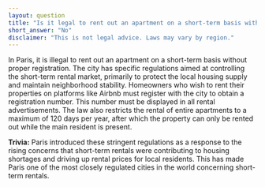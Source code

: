 ```yaml
---
layout: question
title: "Is it legal to rent out an apartment on a short-term basis without registration in Paris?"
short_answer: "No"
disclaimer: "This is not legal advice. Laws may vary by region."
---
```


In Paris, it is illegal to rent out an apartment on a short-term basis without proper registration. The city has specific regulations aimed at controlling the short-term rental market, primarily to protect the local housing supply and maintain neighborhood stability. Homeowners who wish to rent their properties on platforms like Airbnb must register with the city to obtain a registration number. This number must be displayed in all rental advertisements. The law also restricts the rental of entire apartments to a maximum of 120 days per year, after which the property can only be rented out while the main resident is present.

**Trivia:** Paris introduced these stringent regulations as a response to the rising concerns that short-term rentals were contributing to housing shortages and driving up rental prices for local residents. This has made Paris one of the most closely regulated cities in the world concerning short-term rentals.
